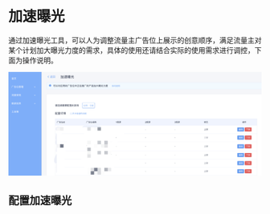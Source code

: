 # 加速曝光

通过加速曝光工具，可以人为调整流量主广告位上展示的创意顺序，满足流量主对某个计划加大曝光力度的需求，具体的使用还请结合实际的使用需求进行调控，下面为操作说明。

![](../../../.gitbook/assets/image%20%2878%29.png)

## 配置加速曝光



